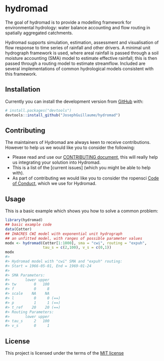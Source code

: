 
<!-- README.md is generated from README.Rmd. Please edit that file -->

# hydromad

<!-- badges: start -->

<!-- badges: end -->

The goal of hydromad is to provide a modelling framework for
environmental hydrology: water balance accounting and flow routing in
spatially aggregated catchments.

Hydromad supports simulation, estimation, assessment and visualisation
of flow response to time series of rainfall and other drivers. A minimal
unit hydrograph framework is used, where areal rainfall is passed
through a soil moisture accounting (SMA) model to estimate effective
rainfall; this is then passed through a routing model to estimate
streamflow. Included are several implementations of common hydrological
models consistent with this framework.

## Installation

<!--- You can install the released version of hydromad from [CRAN](https://CRAN.R-project.org) with:

``` r
install.packages("hydromad")
```
--->

Currently you can install the development version from
[GitHub](https://github.com/) with:

``` r
# install.packages("devtools")
devtools::install_github("JosephGuillaume/hydromad")
```

## Contributing

The maintainers of Hydromad are always keen to receive contributions.
However to help us we would like you to consider the following:

  - Please read and use our [CONTRIBUTING
    document](https://github.com/josephguillaume/hydromad/blob/master/docs/CONTRIBUTING.md),
    this will really help us integrating your solution into Hydromad.  
  - This is a list of the \[current issues\] (which you might be able to
    help with).  
  - As part of contributing we would like you to consider the ropensci
    [Code of Conduct](https://ropensci.org/code-of-conduct/), which we
    use for Hydromad.

## Usage

This is a basic example which shows you how to solve a common problem:

``` r
library(hydromad)
## basic example code
data(Cotter)
## IHACRES CWI model with exponential unit hydrograph
## an unfitted model, with ranges of possible parameter values
modx <- hydromad(Cotter[1:1000], sma = "cwi", routing = "expuh",
                 tau_s = c(2,100), v_s = c(0,1))
modx
#> 
#> Hydromad model with "cwi" SMA and "expuh" routing:
#> Start = 1966-05-01, End = 1969-01-24
#> 
#> SMA Parameters:
#>       lower upper     
#> tw        0   100     
#> f         0     8     
#> scale    NA    NA     
#> l         0     0 (==)
#> p         1     1 (==)
#> t_ref    20    20 (==)
#> Routing Parameters:
#>       lower upper  
#> tau_s     2   100  
#> v_s       0     1
```

## License

This project is licensed under the terms of the [MIT
license](https://github.com/josephguillaume/hydromad/blob/master/LICENSE.txt)
